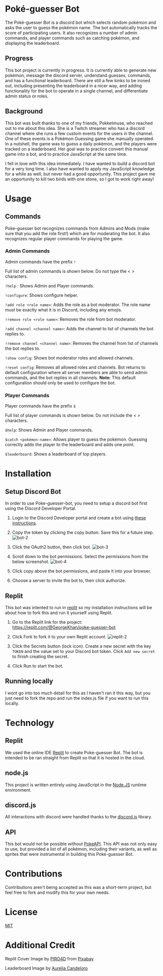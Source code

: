 # Poké-guesser Bot

The Poké-guesser Bot is a discord bot which selects random pokémon and asks the user to guess the pokémon name. The bot automatically tracks the score of participating users. It also recognizes a number of admin commands, and player commands such as catching pokémon, and displaying the leaderboard. 

## Progress

This bot project is currently in progress. It is currently able to generate new pokémon, message the discord server, understand guesses, commands, and has a functional leaderboard. There are still a few kinks to be ironed out, including presenting the leaderboard in a nicer way, and adding functionality for the bot to operate in a single channel, and differentiate admin status or roles. 

## Background

This bot was built thanks to one of my friends, Pokketmuse, who reached out to me about this idea. She is a Twitch streamer who has a discord channel where she runs a few custom events for the users in the channel. One of these events is a Pokémon Guessing game she manually operated. In a nutshell, the game was to guess a daily pokémon, and the players were tracked on a leaderboard. Her goal was to practice convert this manual game into a bot, and to practice JavaScript at the same time.

I fell in love with this idea immediately. I have wanted to build a discord bot for a very long time. I also have wanted to apply my JavaScript knowledge for a while as well, but never had a good opportunity. This project gave me an opportunity to kill two birds with one stone, so I got to work right away!

# Usage

## Commands

Poke-guesser bot recognizes commands from Admins and Mods (make sure that you add the role first!) which are for moderating the bot. It also recognizes regular player commands for playing the game.

### Admin Commands

Admin commands have the prefix `!`

Full list of admin commands is shown below. Do not type the < > characters.

`!help` : Shows Admin and Player commands.

`!configure`: Shows configure helper.

`!add role <role name>`: Adds the role as a bot moderator. The role name must be exactly what it is in Discord, including any emojis. 

`!remove role <role name>`: Removes the role from bot moderator.

`!add channel <channel name>`: Adds the channel to list of channels the bot replies to. 

`!remove channel <channel name>`: Removes the channel from list of channels the bot replies to.

`!show config`: Shows bot moderator roles and allowed channels.

`!reset config`: Removes all allowed roles and channels. Bot returns to default configuration where all server members are able to send admin commands, and the bot replies in all channels. **Note:** This default configuration should only be used to configure the bot.

### Player Commands

Player commands have the prefix `$`

Full list of player commands is shown below. Do not include the < > characters. 

`$help`: Shows Admin and Player commands. 

`$catch <pokémon-name>`: Allows player to guess the pokémon. Guessing correctly adds the player to the leaderboard and adds one point.

`$leaderboard`: Shows a leaderboard of top players.

# Installation

## Setup Discord Bot

In order to use Poke-guesser-bot, you need to setup a discord bot first using the Discord Developer Portal.

1. Login to the Discord Developer portal and create a bot using [these instructions](https://discordjs.guide/preparations/setting-up-a-bot-application.html#keeping-your-token-safe).

2. Copy the token by clicking the copy button. Save this for a future step.
![bot-2](images/bot-2.png)

3. Click the OAuth2 button, then click bot.
![bot-3](images/bot-3.png)

4. Scroll down to the bot permissions. Select the permissions from the below screenshot.
![bot-4](images/bot-4.png)

5. Click copy above the bot permissions, and paste it into your browser.

6. Choose a server to invite the bot to, then click authorize.

## Replit

This bot was intented to run in [replit](https://replit.com) so my installation instructions will be about how to fork this and run it yourself using Replit. 

1. Go to the Replit link for the project: https://replit.com/@GeorgeKhan/poke-guesser-bot

3. Click Fork to fork it to your own Replit account.
 ![replit-2](images/replit-2.png)

4. Click the Secrets button (lock icon). Create a new secret with the key `TOKEN` and the value set to your Discord bot token. Click `Add new secret` to finish creating the secret. 

5. Click Run to start the bot. 

## Running locally

I wont go into too much detail for this as I haven't ran it this way, but you just need to fork the repo and run the index.js file if you want to run this locally. 

# Technology

## Replit

We used the online IDE [Replit](https://replit.com/~) to create Poke-guesser Bot. The bot is intended to be ran straight from Replit so that it is hosted in the cloud.

## node.js

This project is written entirely using JavaScript in the [Node.JS](https://nodejs.org/en/) runtime environment. 

## discord.js

All interactions with discord were handled thanks to the [discord.js](https://discord.js.org/#/) library. 

## API

This bot would not be possible without [PokeAPI](https://pokeapi.co/). This API was not only easy to use, but provided a list of all pokémon, including their variants, as well as sprites that were instrumental in building this Poke-guesser Bot. 

# Contributions

Contributions aren't being accepted as this was a short-term project, but feel free to fork and modify this for your own needs. 

# License

[MIT](https://choosealicense.com/licenses/mit/)

# Additional Credit

Replit Cover Image by [PIRO4D](https://pixabay.com/users/piro4d-2707530/) from [Pixabay](https://pixabay.com)

Leaderboard Image by [Aurelia Candeloro](www.instagram.com/aurelia.borealis)